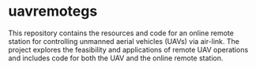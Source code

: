 # uavremotegs
This repository contains the resources and code for an online remote station for controlling unmanned aerial vehicles (UAVs) via air-link. The project explores the feasibility and applications of remote UAV operations and includes code for both the UAV and the online remote station.
